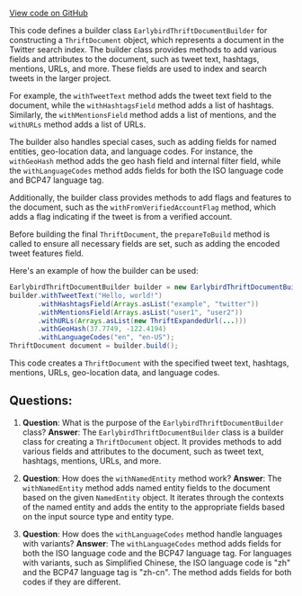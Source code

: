 [View code on GitHub](https://github.com/misbahsy/the-algorithm/src/java/com/twitter/search/common/schema/earlybird/EarlybirdThriftDocumentBuilder.java)

This code defines a builder class `EarlybirdThriftDocumentBuilder` for constructing a `ThriftDocument` object, which represents a document in the Twitter search index. The builder class provides methods to add various fields and attributes to the document, such as tweet text, hashtags, mentions, URLs, and more. These fields are used to index and search tweets in the larger project.

For example, the `withTweetText` method adds the tweet text field to the document, while the `withHashtagsField` method adds a list of hashtags. Similarly, the `withMentionsField` method adds a list of mentions, and the `withURLs` method adds a list of URLs.

The builder also handles special cases, such as adding fields for named entities, geo-location data, and language codes. For instance, the `withGeoHash` method adds the geo hash field and internal filter field, while the `withLanguageCodes` method adds fields for both the ISO language code and BCP47 language tag.

Additionally, the builder class provides methods to add flags and features to the document, such as the `withFromVerifiedAccountFlag` method, which adds a flag indicating if the tweet is from a verified account.

Before building the final `ThriftDocument`, the `prepareToBuild` method is called to ensure all necessary fields are set, such as adding the encoded tweet features field.

Here's an example of how the builder can be used:

```java
EarlybirdThriftDocumentBuilder builder = new EarlybirdThriftDocumentBuilder(...);
builder.withTweetText("Hello, world!")
       .withHashtagsField(Arrays.asList("example", "twitter"))
       .withMentionsField(Arrays.asList("user1", "user2"))
       .withURLs(Arrays.asList(new ThriftExpandedUrl(...)))
       .withGeoHash(37.7749, -122.4194)
       .withLanguageCodes("en", "en-US");
ThriftDocument document = builder.build();
```

This code creates a `ThriftDocument` with the specified tweet text, hashtags, mentions, URLs, geo-location data, and language codes.
## Questions: 
 1. **Question**: What is the purpose of the `EarlybirdThriftDocumentBuilder` class?
   **Answer**: The `EarlybirdThriftDocumentBuilder` class is a builder class for creating a `ThriftDocument` object. It provides methods to add various fields and attributes to the document, such as tweet text, hashtags, mentions, URLs, and more.

2. **Question**: How does the `withNamedEntity` method work?
   **Answer**: The `withNamedEntity` method adds named entity fields to the document based on the given `NamedEntity` object. It iterates through the contexts of the named entity and adds the entity to the appropriate fields based on the input source type and entity type.

3. **Question**: How does the `withLanguageCodes` method handle languages with variants?
   **Answer**: The `withLanguageCodes` method adds fields for both the ISO language code and the BCP47 language tag. For languages with variants, such as Simplified Chinese, the ISO language code is "zh" and the BCP47 language tag is "zh-cn". The method adds fields for both codes if they are different.